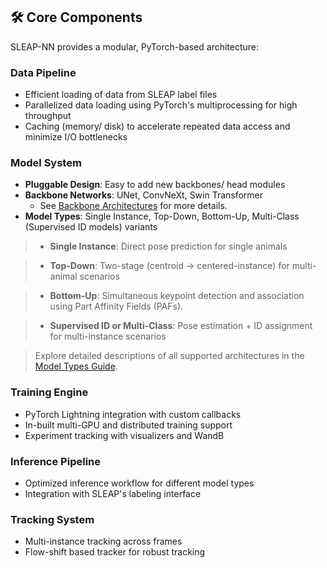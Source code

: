 ## 🛠️ Core Components

SLEAP-NN provides a modular, PyTorch-based architecture:

### **Data Pipeline**

- Efficient loading of data from SLEAP label files
- Parallelized data loading using PyTorch's multiprocessing for high throughput
- Caching (memory/ disk) to accelerate repeated data access and minimize I/O bottlenecks

### **Model System**

- **Pluggable Design**: Easy to add new backbones/ head modules
- **Backbone Networks**: UNet, ConvNeXt, Swin Transformer  
    - See [Backbone Architectures](models.md#backbone-architectures) for more details.
- **Model Types**: Single Instance, Top-Down, Bottom-Up, Multi-Class (Supervised ID models) variants

> - **Single Instance**: Direct pose prediction for single animals

> - **Top-Down**: Two-stage (centroid → centered-instance) for multi-animal scenarios

> - **Bottom-Up**: Simultaneous keypoint detection and association using Part Affinity Fields (PAFs).

> - **Supervised ID or Multi-Class**: Pose estimation + ID assignment for multi-instance scenarios

> Explore detailed descriptions of all supported architectures in the [Model Types Guide](models.md).

### **Training Engine**

- PyTorch Lightning integration with custom callbacks
- In-built multi-GPU and distributed training support
- Experiment tracking with visualizers and WandB

### **Inference Pipeline**

- Optimized inference workflow for different model types
- Integration with SLEAP's labeling interface

### **Tracking System**

- Multi-instance tracking across frames
- Flow-shift based tracker for robust tracking
